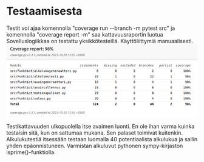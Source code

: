 # Testaamisesta

Testit voi ajaa komennolla "coverage run --branch -m pytest src" ja komennolla "coverage report -m" saa kattavuusraportin luotua
 Sovelluslogiikkaa on testattu yksikkötesteillä. Käyttöliittymiä manuaalisesti.
![](testikattavuus.png)

Testikattavuuden ulkopuolella itse avaimen luonti. En ole ihan varma kuinka testaisin sitä, kun on sattumaa mukana. Sen palaset toimivat kuitenkin. Alkulukutestiä itsessään testaan luomalla 40 potentiaalista alkulukua ja sallin yhden epäonnistuneen. Varmistan alkuluvut pythonen sympy-kirjaston isprime()-funktiolla.
